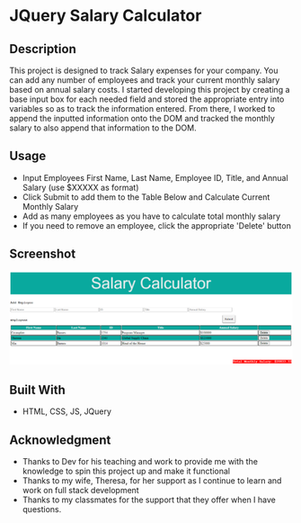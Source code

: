 # JQuery Salary Calculator

## Description

This project is designed to track Salary expenses for your company. You can add any number of employees and track your current monthly salary based on annual salary costs.
I started developing this project by creating a base input box for each needed field and stored the appropriate entry into variables so as to track the information entered.
From there, I worked to append the inputted information onto the DOM and tracked the monthly salary to also append that information to the DOM.

## Usage

- Input Employees First Name, Last Name, Employee ID, Title, and Annual Salary (use $XXXXX as format)
- Click Submit to add them to the Table Below and Calculate Current Monthly Salary
- Add as many employees as you have to calculate total monthly salary
- If you need to remove an employee, click the appropriate 'Delete' button 

## Screenshot
![Screenshot of Salary Calculator](images/salary-calculator-screenshot.png)

## Built With

- HTML, CSS, JS, JQuery

## Acknowledgment

- Thanks to Dev for his teaching and work to provide me with the knowledge to spin this project up and make it functional
- Thanks to my wife, Theresa, for her support as I continue to learn and work on full stack development
- Thanks to my classmates for the support that they offer when I have questions.

